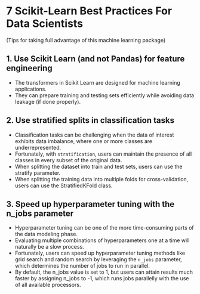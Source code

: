 # 7 Scikit-Learn Best Practices For Data Scientists
(Tips for taking full advantage of this machine learning package)

## 1. Use Scikit Learn (and not Pandas) for feature engineering
- The transformers in Scikit Learn are designed for machine learning applications. 
- They can prepare training and testing sets efficiently while avoiding data leakage (if done properly).

## 2. Use stratified splits in classification tasks
- Classification tasks can be challenging when the data of interest exhibits data imbalance, where one or more classes are underrepresented.
- Fortunately, with `stratification`, users can maintain the presence of all classes in every subset of the original data.
- When splitting the dataset into train and test sets, users can use the stratify parameter.
- When splitting the training data into multiple folds for cross-validation, users can use the StratifiedKFold class.

## 3. Speed up hyperparameter tuning with the n_jobs parameter
- Hyperparameter tuning can be one of the more time-consuming parts of the data modeling phase. 
- Evaluating multiple combinations of hyperparameters one at a time will naturally be a slow process.
- Fortunately, users can speed up hyperparameter tuning methods like grid search and random search by leveraging the `n_jobs` parameter, which determines the number of jobs to run in parallel. 
- By default, the n_jobs value is set to 1, but users can attain results much faster by assigning n_jobs to -1, which runs jobs parallelly with the use of all available processors.
